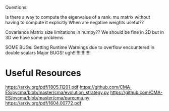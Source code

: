Questions:

Is there a way to compute the eigenvalue of a rank_mu matrix without having to compute it explicitly
When are negative weights useful??

Covariance Matrix size limitations in numpy??
We should be fine in 2D but in 3D we have some problems

SOME BUGs:
    Getting Runtime Warnings due to overflow encountered in double scalars
    Major BUGS! ugh!!!!!!!!!!!!!!

# Useful Resources

https://arxiv.org/pdf/1805.11201.pdf
https://github.com/CMA-ES/pycma/blob/master/cma/evolution_strategy.py
https://github.com/CMA-ES/pycma/blob/master/cma/purecma.py
https://arxiv.org/pdf/1604.00772.pdf
